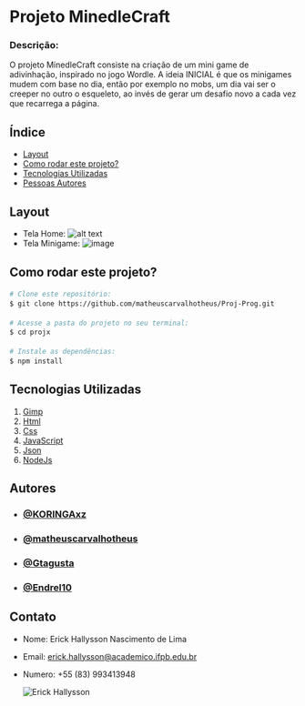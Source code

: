 # Projeto MinedleCraft

### Descrição:

O projeto MinedleCraft consiste na criação de um mini game de adivinhação, inspirado no jogo Wordle. A ideia INICIAL é que os minigames mudem com base no dia, então por exemplo no mobs, um dia vai ser o creeper no outro o esqueleto, ao invés de gerar um desafio novo a cada vez que recarrega a página.

## Índice

- <a href= "#layout">Layout</a>
- <a href= "#rodar">Como rodar este projeto? </a>
- <a href= "#tecnologias">Tecnologias Utilizadas </a>
- <a href= "#autores">Pessoas Autores </a>

## Layout

- Tela Home:
![![![alt text](image-1.png)](image-1.png)](image.png)
- Tela Minigame:
![image](https://github.com/user-attachments/assets/c95013f2-ba83-4aef-b031-de6898fabb2f)

## Como rodar este projeto?

```bash
# Clone este repositório:
$ git clone https://github.com/matheuscarvalhotheus/Proj-Prog.git

# Acesse a pasta do projeto no seu terminal:
$ cd projx

# Instale as dependências:
$ npm install
```

## Tecnologias Utilizadas

1. [Gimp](https://www.gimp.org/)
2. [Html](https://developer.mozilla.org/pt-BR/docs/Web/HTML)
3. [Css](https://developer.mozilla.org/pt-BR/docs/Web/CSS)
4. [JavaScript](https://developer.mozilla.org/pt-BR/docs/Web/JavaScript)
5. [Json](https://www.json.org/json-pt.html)
6. [NodeJs](https://nodejs.org/pt)

## Autores

- ### [@KORINGAxz](https://github.com/KORINGAxz)
- ### [@matheuscarvalhotheus](https://github.com/matheuscarvalhotheus)
- ### [@Gtagusta](https://github.com/Gtagusta)
- ### [@Endrel10](https://github.com/Endrel10)
  
## Contato

- Nome: Erick Hallysson Nascimento de Lima 
- Email: erick.hallysson@academico.ifpb.edu.br
- Numero: +55 (83) 993413948

    <img style="width:150px" src="destroçado.png" alt="Erick Hallysson">
